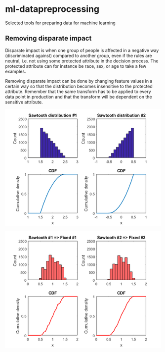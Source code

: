 # ml-datapreprocessing
Selected tools for preparing data for machine learning

## Removing disparate impact ##

Disparate impact is when one group of people is affected in a negative way (discriminated against) compared to another group, even if the rules are neutral, i.e. not using some protected attribute in the decision process. The protected attribute can for instance be race, sex, or age to take a few examples. 

Removing disparate impact can be done by changing feature values in a certain way so that the distribution becomes insensitive to the protected attribute. Remember that the same transform has to be applied to every data point in production and that the transform will be dependent on the sensitive attribute. 

<p align="center"> 
<img src="https://github.com/urban-eriksson/ml-datapreprocessing/blob/master/images/removing_disparate_impact.png">
</p>

<p align="center"> 
<img src="https://github.com/urban-eriksson/ml-datapreprocessing/blob/master/images/removing_disparate_impact2.png">
</p>
